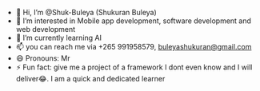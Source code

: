 - 👋 Hi, I’m @Shuk-Buleya (Shukuran Buleya)
- 👀 I’m interested in Mobile app development, software development and web development
- 🌱 I’m currently learning AI
- 📫 you can reach me via +265 991958579, buleyashukuran@gmail.com
- 😄 Pronouns: Mr
- ⚡ Fun fact: give me a project of a framework I dont even know and I will deliver😂. I am a quick and dedicated learner

<!---
Shuk-Buleya/Shuk-Buleya is a ✨ special ✨ repository because its `README.md` (this file) appears on your GitHub profile.
You can click the Preview link to take a look at your changes.
--->
